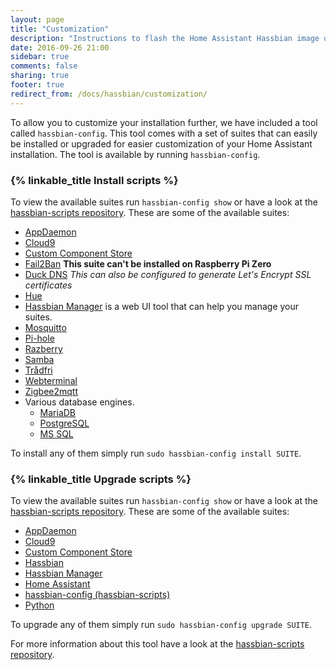 ```yaml
---
layout: page
title: "Customization"
description: "Instructions to flash the Home Assistant Hassbian image on a Raspberry Pi."
date: 2016-09-26 21:00
sidebar: true
comments: false
sharing: true
footer: true
redirect_from: /docs/hassbian/customization/
---
```


To allow you to customize your installation further, we have included a tool called `hassbian-config`. This tool comes with a set of suites that can easily be installed or upgraded for easier customization of your Home Assistant installation.
The tool is available by running `hassbian-config`.

### {% linkable_title Install scripts %}

To view the available suites run `hassbian-config show` or have a look at the [hassbian-scripts repository][hassbian-repo].
These are some of the available suites:

- [AppDaemon](https://github.com/home-assistant/hassbian-scripts/blob/master/docs/suites/appdaemon.md)
- [Cloud9](https://github.com/home-assistant/hassbian-scripts/blob/master/docs/suites/cloud9.md)
- [Custom Component Store](https://github.com/home-assistant/hassbian-scripts/blob/master/docs/suites/custom-component-store.md)
- [Fail2Ban](https://github.com/home-assistant/hassbian-scripts/blob/master/docs/suites/fail2ban.md) **This suite can't be installed on Raspberry Pi Zero**
- [Duck DNS](https://github.com/home-assistant/hassbian-scripts/blob/master/docs/suites/duckdns.md) _This can also be configured to generate Let's Encrypt SSL certificates_
- [Hue](https://github.com/home-assistant/hassbian-scripts/blob/master/docs/suites/hue.md)
- [Hassbian Manager](https://github.com/home-assistant/hassbian-scripts/blob/master/docs/suites/manager.md) is a web UI tool that can help you manage your suites.
- [Mosquitto](https://github.com/home-assistant/hassbian-scripts/blob/master/docs/suites/mosquitto.md)
- [Pi-hole](https://github.com/home-assistant/hassbian-scripts/blob/master/docs/suites/pihole.md)
- [Razberry](https://github.com/home-assistant/hassbian-scripts/blob/master/docs/suites/razberry.md)
- [Samba](https://github.com/home-assistant/hassbian-scripts/blob/master/docs/suites/samba.md)
- [Trådfri](https://github.com/home-assistant/hassbian-scripts/blob/master/docs/suites/tradfri.md)
- [Webterminal](https://github.com/home-assistant/hassbian-scripts/blob/master/docs/suites/webterminal.md)
- [Zigbee2mqtt](https://github.com/home-assistant/hassbian-scripts/blob/master/docs/suites/zigbee2mqtt.md)
- Various database engines.
  - [MariaDB](https://github.com/home-assistant/hassbian-scripts/blob/master/docs/suites/mariadb.md)
  - [PostgreSQL](https://github.com/home-assistant/hassbian-scripts/blob/master/docs/suites/postgresql.md)
  - [MS SQL](https://github.com/home-assistant/hassbian-scripts/blob/master/docs/suites/mssql.md)

To install any of them simply run `sudo hassbian-config install SUITE`.

### {% linkable_title Upgrade scripts %}

To view the available suites run `hassbian-config show` or have a look at the [hassbian-scripts repository][hassbian-repo].
These are some of the available suites:

- [AppDaemon](https://github.com/home-assistant/hassbian-scripts/blob/master/docs/suites/appdaemon.md)
- [Cloud9](https://github.com/home-assistant/hassbian-scripts/blob/master/docs/suites/cloud9.md)
- [Custom Component Store](https://github.com/home-assistant/hassbian-scripts/blob/master/docs/suites/custom-component-store.md)
- [Hassbian](https://github.com/home-assistant/hassbian-scripts/blob/master/docs/suites/hassbian.md)
- [Hassbian Manager](https://github.com/home-assistant/hassbian-scripts/blob/master/docs/suites/manager.md)
- [Home Assistant](https://github.com/home-assistant/hassbian-scripts/blob/master/docs/suites/homeassistant.md)
- [hassbian-config (hassbian-scripts)](https://github.com/home-assistant/hassbian-scripts/blob/master/docs/suites/hassbian_config.md)
- [Python](https://github.com/home-assistant/hassbian-scripts/blob/master/docs/suites/python.md)

To upgrade any of them simply run `sudo hassbian-config upgrade SUITE`.

For more information about this tool have a look at the [hassbian-scripts repository][hassbian-repo].

[hassbian-repo]: https://github.com/home-assistant/hassbian-scripts
[cec]: /components/hdmi_cec/
